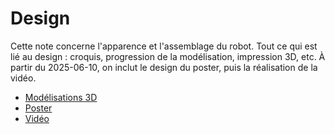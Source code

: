 # Design 
Cette note concerne l'apparence et l'assemblage du robot. Tout ce qui est lié au design : croquis, progression de la modélisation, impression 3D, etc. À partir du 2025-06-10, on inclut le design du poster, puis la réalisation de la vidéo. 

- [Modélisations 3D](Design/Modélisations%203D.md) 
- [Poster](Design/Poster.md) 
- [Vidéo](Design/Vidéo.md) 


